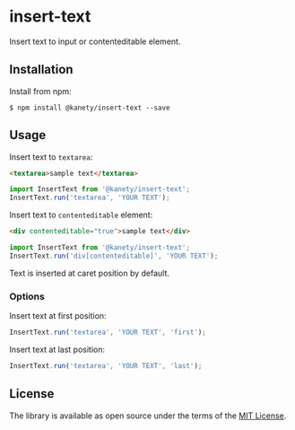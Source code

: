 # insert-text

Insert text to input or contenteditable element.

## Installation

Install from npm:

    $ npm install @kanety/insert-text --save

## Usage

Insert text to `textarea`:

```html
<textarea>sample text</textarea>
```

```javascript
import InsertText from '@kanety/insert-text';
InsertText.run('textarea', 'YOUR TEXT');
```

Insert text to `contenteditable` element:

```html
<div contenteditable="true">sample text</div>
```

```javascript
import InsertText from '@kanety/insert-text';
InsertText.run('div[contenteditable]', 'YOUR TEXT');
```

Text is inserted at caret position by default.

### Options

Insert text at first position:

```javascript
InsertText.run('textarea', 'YOUR TEXT', 'first');
```

Insert text at last position:

```javascript
InsertText.run('textarea', 'YOUR TEXT', 'last');
```

## License

The library is available as open source under the terms of the [MIT License](http://opensource.org/licenses/MIT).
